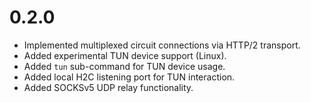 # 0.2.0

- Implemented multiplexed circuit connections via HTTP/2 transport.
- Added experimental TUN device support (Linux).
- Added `tun` sub-command for TUN device usage.
- Added local H2C listening port for TUN interaction.
- Added SOCKSv5 UDP relay functionality.

